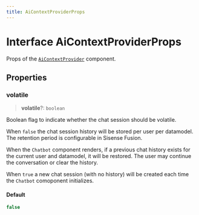 ```yaml
---
title: AiContextProviderProps
---
```


# Interface AiContextProviderProps

Props of the [`AiContextProvider`](../generative-ai/class.AiContextProvider.md) component.

## Properties

### volatile

> **volatile**?: `boolean`

Boolean flag to indicate whether the chat session should be volatile.

When `false` the chat session history will be stored per user per datamodel. The retention period is configurable in Sisense Fusion.

When the `Chatbot` component renders, if a previous chat history exists for the current user and datamodel, it will be restored. The user may continue the conversation or clear the history.

When `true` a new chat session (with no history) will be created each time the `Chatbot` comoponent initializes.

#### Default

```ts
false
```
